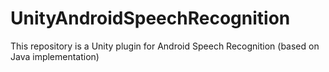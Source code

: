 # UnityAndroidSpeechRecognition
This repository is a Unity plugin for Android Speech Recognition (based on Java implementation)
